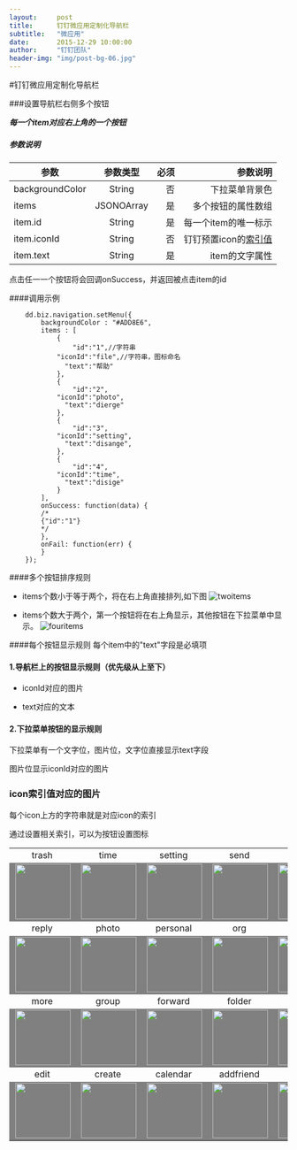 ```yaml
---
layout:     post
title:      钉钉微应用定制化导航栏
subtitle:   "微应用"
date:       2015-12-29 10:00:00
author:     "钉钉团队"
header-img: "img/post-bg-06.jpg"
---
```


#钉钉微应用定制化导航栏
<!--
##设置导航栏颜色

在url后面拼接`dd_nav_bgcolor`参数即可，如下：

支持的格式:"AARRGGBB"

```
http://abc.xyz?dd_nav_bgcolor=FF5E97F6
```

### 设置导航栏标题

##### 参数说明

|参数 | 参数类型 | 说明|
|---|---|---|
|title | String | 控制标题文本，空字符串表示显示默认文本|

```

dd.biz.navigation.setTitle({
    title : '邮箱正文',//控制标题文本，空字符串表示显示默认文本
    onSuccess : function(result) {
        /*结构
        {
        }*/
    },
    onFail : function(err) {}
});

```

### 设置标题栏问号Icon
调用此jsapi之后，icon的显示位置在Android和iOS上有所区别,如下图

- iOS：显示在导航栏标题的旁边，紧靠着标题

![setIphoneIcon](https://img.alicdn.com/tps/TB1OSu5LXXXXXbiXFXXXXXXXXXX-325-61.jpg)

- Android：显示在导航栏右侧按钮组的最左边

![setAndroidIcon](https://img.alicdn.com/tps/TB15SO.LXXXXXcWXpXXXXXXXXXX-325-59.jpg)

<br />
<br />
<br />

<img src="https://img.alicdn.com/tps/TB16nmYKVXXXXXiXFXXXXXXXXXX-184-274.jpg" width = "184" height = "274" alt="图片名称" align=right />


```
dd.biz.navigation.setIcon({
    showIcon : true,//是否显示icon
    iconIndex : 1,//显示的iconIndex,如图
    onSuccess : function(result) {
        /*结构
        {
        }*/
        //点击icon之后将会回调这个函数
    },
    onFail : function(err) {
    //jsapi调用失败将会回调此函数
    }
});

```





##设置导航栏右侧

###设置导航栏右侧单个按钮

调用jsapi-setRight可以设置导航栏最右侧按钮的文字，并且接收点击事件，

***只能设置文本按钮，需要设置按钮的icon请查看设置下面的导航栏右侧多个按钮***

##### 参数说明

参数 | 参数类型 | 说明
----- | ----- | -----
show | Boolean | 控制按钮显示， true 显示， false 隐藏， 默认true
control | Boolean | 是否控制点击事件，true 控制，false 不控制， 默认false
text | String | 控制显示文本，空字符串表示显示默认文本

```
dd.biz.navigation.setRight({
    show: false,//控制按钮显示， true 显示， false 隐藏， 默认true
    control: true,//是否控制点击事件，true 控制，false 不控制， 默认false
    text: '发送',//控制显示文本，空字符串表示显示默认文本
    onSuccess : function(result) {
        //如果control为true，则onSuccess将在发生按钮点击事件被回调
        /*
        {}
        */
    },
    onFail : function(err) {}
});

```
-->
###设置导航栏右侧多个按钮

***每一个item对应右上角的一个按钮***
##### 参数说明

| 参数        | 参数类型         | 必须  | 参数说明|
| ------------- |:-------------:| -----:| -----:|
| backgroundColor| String | 否 | 下拉菜单背景色|
| items      | JSONOArray     |   是 | 多个按钮的属性数组|
| item.id |  String      |    是 | 每一个item的唯一标示 |
| item.iconId | String      |    否 | 钉钉预置icon的[索引值](#iconIndex)|
| item.text | String      |    是 | item的文字属性|


点击任一一个按钮将会回调onSuccess，并返回被点击item的id

####调用示例

```
    dd.biz.navigation.setMenu({
        backgroundColor : "#ADD8E6",
        items : [
            {
                "id":"1",//字符串
            "iconId":"file",//字符串，图标命名
              "text":"帮助"
            },
            {
                "id":"2",
            "iconId":"photo",
              "text":"dierge"
            },
            {
                "id":"3",
            "iconId":"setting",
              "text":"disange",
            },
            {
                "id":"4",
            "iconId":"time",
              "text":"disige"
            }
        ],
        onSuccess: function(data) {
        /*
        {"id":"1"}
        */
        },
        onFail: function(err) {
        }
    });
```



####多个按钮排序规则
- items个数小于等于两个，将在右上角直接排列,如下图
![twoitems](https://img.alicdn.com/tps/TB1WryiLXXXXXaOXpXXXXXXXXXX-540-357.jpg)

- items个数大于两个，第一个按钮将在右上角显示，其他按钮在下拉菜单中显示。
![fouritems](https://img.alicdn.com/tps/TB1Fg9dLXXXXXcwXpXXXXXXXXXX-540-344.jpg)

####每个按钮显示规则
每个item中的"text"字段是必填项


#### 1.导航栏上的按钮显示规则（优先级从上至下）

<!-- - url对应的图标
 -->
- iconId对应的图片

- text对应的文本

#### 2.下拉菜单按钮的显示规则

下拉菜单有一个文字位，图片位，文字位直接显示text字段

图片位显示iconId对应的图片

<!-- - url对应的图标

- iconId对应的图片
 -->

<!-- 
####少于等于两个按钮-示意图
![twoitems](https://img.alicdn.com/tps/TB1WryiLXXXXXaOXpXXXXXXXXXX-540-357.jpg)

####大于两个按钮- 示意图
![fouritems](https://img.alicdn.com/tps/TB1Fg9dLXXXXXcwXpXXXXXXXXXX-540-344.jpg)
 -->

### <span id = "iconIndex">icon索引值对应的图片</span>

每个icon上方的字符串就是对应icon的索引

通过设置相关索引，可以为按钮设置图标

<table>
<tr > 
    <td style="text-align:center;">trash</td> 
    <td style="text-align:center;">time</td> 
    <td style="text-align:center;">setting</td> 
    <td style="text-align:center;">send</td> 
    <td style="text-align:center;">scan</td> 
</tr >
<tr style="background-color:gray"> 
    <td><img  src="https://img.alicdn.com/tps/TB1U10ZLXXXXXbTXVXXXXXXXXXX-40-40.png" width=100 height=100 ALIGN=right></td> 
    <td><img src="https://img.alicdn.com/tps/TB1Mbh3LXXXXXXAXVXXXXXXXXXX-40-40.png" width=100 height=100 ALIGN=right></td>
    <td><img src="https://img.alicdn.com/tps/TB1Cz4YLXXXXXcKXVXXXXXXXXXX-40-40.png" width=100 height=100 ALIGN=right></td>
    <td><img src="https://img.alicdn.com/tps/TB1e9d0LXXXXXbkXVXXXXXXXXXX-48-48.png" width=100 height=100 ALIGN=right></td>
    <td><img src="https://img.alicdn.com/tps/TB1Tfd8LXXXXXbDXFXXXXXXXXXX-40-40.png" width=100 height=100 ALIGN=right></td>
</tr >
<tr > 
    <td style="text-align:center;">reply</td> 
    <td style="text-align:center;">photo</td> 
    <td style="text-align:center;">personal</td> 
    <td style="text-align:center;">org</td> 
    <td style="text-align:center;">ok</td> 
</tr >
<tr style="background-color:gray"> 
    <td><img src="https://img.alicdn.com/tps/TB1p09nLXXXXXXAXXXXXXXXXXXX-48-48.png" width=100 height=100 ALIGN=right></td> 
    <td><img src="https://img.alicdn.com/tps/TB1KdqaLXXXXXXgXFXXXXXXXXXX-40-40.png" width=100 height=100 ALIGN=right></td>
    <td><img src="https://img.alicdn.com/tps/TB1w81gLXXXXXXDXpXXXXXXXXXX-40-40.png" width=100 height=100 ALIGN=right></td>
    <td><img src="https://img.alicdn.com/tps/TB1BEpYLXXXXXcdXVXXXXXXXXXX-48-48.png" width=100 height=100 ALIGN=right></td>
    <td><img src="https://img.alicdn.com/tps/TB1Qkt.LXXXXXakXFXXXXXXXXXX-48-48.png" width=100 height=100 ALIGN=right></td>
</tr >
<tr > 
    <td style="text-align:center;">more</td> 
    <td style="text-align:center;">group</td> 
    <td style="text-align:center;">forward</td> 
    <td style="text-align:center;">folder</td> 
    <td style="text-align:center;">file</td> 
</tr >
<tr style="background-color:gray"> 
    <td><img src="https://img.alicdn.com/tps/TB17xanLXXXXXapXXXXXXXXXXXX-40-40.png" width=100 height=100 ALIGN=right></td> 
    <td><img src="https://img.alicdn.com/tps/TB1H142LXXXXXaiXVXXXXXXXXXX-40-40.png" width=100 height=100 ALIGN=right></td>
    <td><img src="https://img.alicdn.com/tps/TB1lsl9LXXXXXbgXFXXXXXXXXXX-40-40.png" width=100 height=100 ALIGN=right></td>
    <td><img src="https://img.alicdn.com/tps/TB1Ge01LXXXXXa1XVXXXXXXXXXX-40-40.png" width=100 height=100 ALIGN=right></td>
    <td><img src="https://img.alicdn.com/tps/TB1wQOfLXXXXXaoXpXXXXXXXXXX-40-40.png" width=100 height=100 ALIGN=right></td>
</tr >
<tr > 
    <td style="text-align:center;">edit</td> 
    <td style="text-align:center;">create</td> 
    <td style="text-align:center;">calendar</td> 
    <td style="text-align:center;">addfriend</td> 
    <td style="text-align:center;">add</td> 
</tr >
<tr style="background-color:gray"> 
    <td><img src="https://img.alicdn.com/tps/TB14HSnLXXXXXanXXXXXXXXXXXX-40-40.png" width=100 height=100 ALIGN=right></td> 
    <td><img src="https://img.alicdn.com/tps/TB1OCigLXXXXXXZXpXXXXXXXXXX-48-48.png" width=100 height=100 ALIGN=right></td>
    <td><img src="https://img.alicdn.com/tps/TB1pi41LXXXXXaRXVXXXXXXXXXX-40-40.png" width=100 height=100 ALIGN=right></td>
    <td><img src="https://img.alicdn.com/tps/TB1cut5LXXXXXc2XFXXXXXXXXXX-40-40.png" width=100 height=100 ALIGN=right></td>
    <td><img src="https://img.alicdn.com/tps/TB1GN0VLXXXXXXVaXXXXXXXXXXX-40-40.png" width=100 height=100 ALIGN=right></td>
</tr >
</table>






